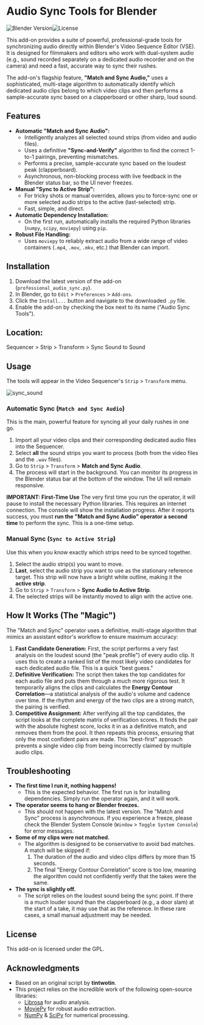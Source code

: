 # Audio Sync Tools for Blender

![Blender Version](https://img.shields.io/badge/Blender-4.5+-orange.svg)![License](https://img.shields.io/badge/License-GPL-blue.svg)

This add-on provides a suite of powerful, professional-grade tools for synchronizing audio directly within Blender's Video Sequence Editor (VSE). It is designed for filmmakers and editors who work with dual-system audio (e.g., sound recorded separately on a dedicated audio recorder and on the camera) and need a fast, accurate way to sync their rushes.

The add-on's flagship feature, **"Match and Sync Audio,"** uses a sophisticated, multi-stage algorithm to automatically identify which dedicated audio clips belong to which video clips and then performs a sample-accurate sync based on a clapperboard or other sharp, loud sound.

## Features

-   **Automatic "Match and Sync Audio":**
    -   Intelligently analyzes all selected sound strips (from video and audio files).
    -   Uses a definitive **"Sync-and-Verify"** algorithm to find the correct 1-to-1 pairings, preventing mismatches.
    -   Performs a precise, sample-accurate sync based on the loudest peak (clapperboard).
    -   Asynchronous, non-blocking process with live feedback in the Blender status bar, so the UI never freezes.
-   **Manual "Sync to Active Strip":**
    -   For tricky shots or manual overrides, allows you to force-sync one or more selected audio strips to the active (last-selected) strip.
    -   Fast, simple, and direct.
-   **Automatic Dependency Installation:**
    -   On the first run, automatically installs the required Python libraries (`numpy`, `scipy`, `moviepy`) using `pip`.
-   **Robust File Handling:**
    -   Uses `moviepy` to reliably extract audio from a wide range of video containers (`.mp4`, `.mov`, `.mkv`, etc.) that Blender can import.

## Installation

1.  Download the latest version of the add-on (`professional_audio_sync.py`).
2.  In Blender, go to `Edit` > `Preferences` > `Add-ons`.
3.  Click the `Install...` button and navigate to the downloaded `.py` file.
4.  Enable the add-on by checking the box next to its name ("Audio Sync Tools").


## Location:

Sequencer > Strip > Transform > Sync Sound to Sound

## Usage

The tools will appear in the Video Sequencer's `Strip` > `Transform` menu.

![sync_sound](https://github.com/tin2tin/sync_sound/assets/1322593/973b94ae-d89c-49f5-8a4c-3e77b259c1be)

### Automatic Sync (`Match and Sync Audio`)

This is the main, powerful feature for syncing all your daily rushes in one go.

1.  Import all your video clips and their corresponding dedicated audio files into the Sequencer.
2.  Select **all** the sound strips you want to process (both from the video files and the `.wav` files).
3.  Go to `Strip` > `Transform` > **Match and Sync Audio**.
4.  The process will start in the background. You can monitor its progress in the Blender status bar at the bottom of the window. The UI will remain responsive.

**IMPORTANT: First-Time Use**
The very first time you run the operator, it will pause to install the necessary Python libraries. This requires an internet connection. The console will show the installation progress. After it reports success, you must **run the "Match and Sync Audio" operator a second time** to perform the sync. This is a one-time setup.

### Manual Sync (`Sync to Active Strip`)

Use this when you know exactly which strips need to be synced together.

1.  Select the audio strip(s) you want to move.
2.  **Last**, select the audio strip you want to use as the stationary reference target. This strip will now have a bright white outline, making it the **active strip**.
3.  Go to `Strip` > `Transform` > **Sync Audio to Active Strip**.
4.  The selected strips will be instantly moved to align with the active one.

## How It Works (The "Magic")

The "Match and Sync" operator uses a definitive, multi-stage algorithm that mimics an assistant editor's workflow to ensure maximum accuracy:

1.  **Fast Candidate Generation:** First, the script performs a very fast analysis on the loudest sound (the "peak profile") of every audio clip. It uses this to create a ranked list of the most likely video candidates for each dedicated audio file. This is a quick "best guess."
2.  **Definitive Verification:** The script then takes the top candidates for each audio file and puts them through a much more rigorous test. It temporarily aligns the clips and calculates the **Energy Contour Correlation**—a statistical analysis of the audio's volume and cadence over time. If the rhythm and energy of the two clips are a strong match, the pairing is verified.
3.  **Competitive Assignment:** After verifying all the top candidates, the script looks at the complete matrix of verification scores. It finds the pair with the absolute highest score, locks it in as a definitive match, and removes them from the pool. It then repeats this process, ensuring that only the most confident pairs are made. This "best-first" approach prevents a single video clip from being incorrectly claimed by multiple audio clips.

## Troubleshooting

-   **The first time I run it, nothing happens!**
    -   This is the expected behavior. The first run is for installing dependencies. Simply run the operator again, and it will work.
-   **The operator seems to hang or Blender freezes.**
    -   This should not happen with the latest version. The "Match and Sync" process is asynchronous. If you experience a freeze, please check the Blender System Console (`Window` > `Toggle System Console`) for error messages.
-   **Some of my clips were not matched.**
    -   The algorithm is designed to be conservative to avoid bad matches. A match will be skipped if:
        1.  The duration of the audio and video clips differs by more than 15 seconds.
        2.  The final "Energy Contour Correlation" score is too low, meaning the algorithm could not confidently verify that the takes were the same.
-   **The sync is slightly off.**
    -   The script relies on the loudest sound being the sync point. If there is a much louder sound than the clapperboard (e.g., a door slam) at the start of a take, it may use that as the reference. In these rare cases, a small manual adjustment may be needed.

## License

This add-on is licensed under the GPL.

## Acknowledgments

-   Based on an original script by **tintwotin**.
-   This project relies on the incredible work of the following open-source libraries:
    -   [Librosa](https://librosa.org/) for audio analysis.
    -   [MoviePy](https://zulko.github.io/moviepy/) for robust audio extraction.
    -   [NumPy](https://numpy.org/) & [SciPy](https://scipy.org/) for numerical processing.
